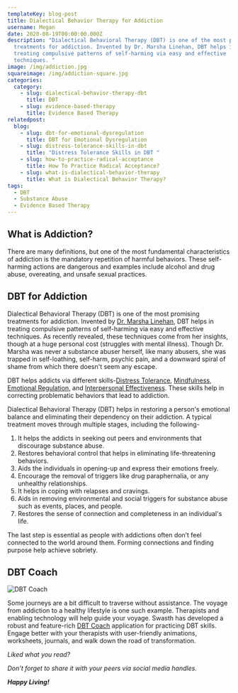 ```yaml
---
templateKey: blog-post
title: Dialectical Behavior Therapy for Addiction
username: Megan
date: 2020-08-19T00:00:00.000Z
description: "Dialectical Behavioral Therapy (DBT) is one of the most promising
  treatments for addiction. Invented by Dr. Marsha Linehan, DBT helps in
  treating compulsive patterns of self-harming via easy and effective
  techniques. "
image: /img/addiction.jpg
squareimage: /img/addiction-square.jpg
categories:
  category:
    - slug: dialectical-behavior-therapy-dbt
      title: DBT
    - slug: evidence-based-therapy
      title: Evidence Based Therapy
relatedpost:
  blog:
    - slug: dbt-for-emotional-dysregulation
      title: DBT for Emotional Dysregulation
    - slug: distress-tolerance-skills-in-dbt
      title: "Distress Tolerance Skills in DBT "
    - slug: how-to-practice-radical-acceptance
      title: How To Practice Radical Acceptance?
    - slug: what-is-dialectical-behavior-therapy
      title: What is Dialectical Behavior Therapy?
tags:
  - DBT
  - Substance Abuse
  - Evidence Based Therapy
---
```

<!--StartFragment-->

## What is Addiction?

There are many definitions, but one of the most fundamental characteristics of addiction is the mandatory repetition of harmful behaviors. These self-harming actions are dangerous and examples include alcohol and drug abuse, overeating, and unsafe sexual practices.

## DBT for Addiction

Dialectical Behavioral Therapy (DBT) is one of the most promising treatments for addiction. Invented by [Dr. Marsha Linehan](https://behavioraltech.org/about-us/founded-by-marsha/), DBT helps in treating compulsive patterns of self-harming via easy and effective techniques. As recently revealed, these techniques come from her insights, though at a huge personal cost (struggles with mental illness). Though Dr. Marsha was never a substance abuser herself, like many abusers, she was trapped in self-loathing, self-harm, psychic pain, and a downward spiral of shame from which there doesn't seem any escape.

DBT helps addicts via different skills-[Distress Tolerance](https://www.swasth.co/blog/distress-tolerance-skills-in-dbt/), [Mindfulness](https://www.swasth.co/blog/mindfulness-in-dbt/), [Emotional Regulation](https://www.swasth.co/blog/emotion-regulation/), and [Interpersonal Effectiveness](https://www.swasth.co/blog/interpersonal-effectiveness-in-dbt-learn-effective-communication-skills/). These skills help in correcting problematic behaviors that lead to addiction.

Dialectical Behavioral Therapy (DBT) helps in restoring a person's emotional balance and eliminating their dependency on their addiction. A typical treatment moves through multiple stages, including the following-

1. It helps the addicts in seeking out peers and environments that discourage substance abuse.
2. Restores behavioral control that helps in eliminating life-threatening behaviors.
3. Aids the individuals in opening-up and express their emotions freely.
4. Encourage the removal of triggers like drug paraphernalia, or any unhealthy relationships.
5. It helps in coping with relapses and cravings.
6. Aids in removing environmental and social triggers for substance abuse such as events, places, and people.
7. Restores the sense of connection and completeness in an individual's life.

The last step is essential as people with addictions often don’t feel connected to the world around them. Forming connections and finding purpose help achieve sobriety. 

## DBT Coach

![DBT Coach](/img/dbt-coach-app.png "DBT Coach")

<!--StartFragment-->

Some journeys are a bit difficult to traverse without assistance. The voyage from addiction to a healthy lifestyle is one such example. Therapists and enabling technology will help guide your voyage. Swasth has developed a robust and feature-rich [DBT Coach](https://www.swasth.co/dbt-coach/) application for practicing DBT skills. Engage better with your therapists with user-friendly animations, worksheets, journals, and walk down the road of transformation.

*Liked what you read?*

*Don’t forget to share it with your peers via social media handles.*

***Happy Living!***

<!--EndFragment-->

<!--EndFragment-->